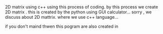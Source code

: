 2D matrix using c++ using this process of coding.
by this process we create 2D matrix .
this is created by the python using GUI calculator...
sorry , we discuss about 2D mattrix. where we use c++ language...

if you don't maind thwen this pogram are also created in 

